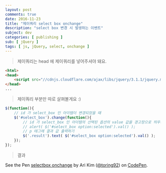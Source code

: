 ```yaml
---
layout: post
comments: true
date: 2016-11-23
title: "제이쿼리 select box onchange"
description: "select box 변경 시 발생하는 이벤트"
subject: dev
categories: [ publishing ]
sub: [ jQuery ]
tags: [ js, jQuery, select, onchange ]
---
```


> 제이쿼리는 head 에 제이쿼리를 넣어주셔야 돼요.

```html
<html>
<head>
    <script src="//cdnjs.cloudflare.com/ajax/libs/jquery/3.1.1/jquery.min.js"></script>
</head>
...
```

> 제이쿼리 부분만 따로 살펴볼게요 :)

```javascript
$(function(){
    // id 가 select_box 인 아이템이 변경되었을 때
    $('#select_box').change(function(){
        // id 가 select_box 인 아이템의 선택된 옵션의 value 값을 경고창으로 띄우기
        // alert( $('#select_box option:selected').val() );
        // p 태그에 결과 값 출력하기
        $('.result').text( $('#select_box option:selected').val() );
    });
});
```

> 결과

<p data-height="265" data-theme-id="0" data-slug-hash="EWJwQK" data-default-tab="js,result" data-user="toring92" data-embed-version="2" data-pen-title="selectbox onchange" class="codepen">See the Pen <a href="https://codepen.io/toring92/pen/EWJwQK/">selectbox onchange</a> by Ari Kim (<a href="http://codepen.io/toring92">@toring92</a>) on <a href="http://codepen.io">CodePen</a>.</p>
<script async src="https://production-assets.codepen.io/assets/embed/ei.js"></script>
